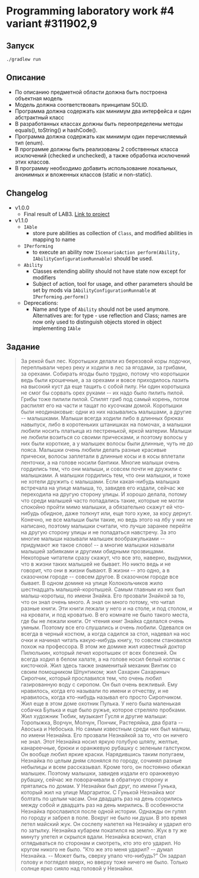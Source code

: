 # Programming laboratory work #4 variant #311902,9

## Запуск

```shell
./gradlew run
```

## Описание

- По описанию предметной области должна быть построена объектная модель
- Модель должна соответствовать принципам SOLID.
- Программа должна содержать как минимум два интерфейса и один абстрактный класс
- В разработанных классах должны быть переопределены методы equals(), toString() и hashCode().
- Программа должна содержать как минимум один перечисляемый тип (enum).
- В программе должны быть реализованы 2 собственных класса исключений (checked и unchecked), а также обработка исключений этих классов.
- В программу необходимо добавить использование локальных, анонимных и вложенных классов (static и non-static).

## Changelog
- v1.0.0
  - Final result of LAB3. [Link to project](https://github.com/BardinPetr/itmo-labs/tree/main/programming/year_1/lab_3)
- v1.1.0
  - `IAble`
    - store pure abilities as collection of `Class`, and modified abilities in mapping to name
  - `IPerforming`
    - to execute an ability now `IScenarioAction perform(Ability, IAbilityConfigurationRunnable)` should be used.
  - `Ability`
    - Classes extending ability should not have state now except for modifiers 
    - Subject of action, tool for usage, and other parameters should be set by mods via `IAbilityConfigurationRunnable` at `IPerforming.perform()`
  - Deprecations:
    - Name and type of `Ability` should not be used anymore. 
    Alternatives are: for type - use reflection and Class; names are now only used to distinguish objects stored in object implementing `IAble` 

## Задание

> За рекой был лес.
> Коротышки делали из березовой коры лодочки, переплывали через реку и ходили в лес за ягодами, за грибами, за орехами.
> Собирать ягоды было трудно, потому что коротышки ведь были крошечные, а за орехами и вовсе приходилось лазить на высокий куст да еще тащить с собой пилу.
> Ни один коротышка не смог бы сорвать орех руками -- их надо было пилить пилой.
> Грибы тоже пилили пилой.
> Спилят гриб под самый корень, потом распилят его на части и тащат по кусочкам домой.
> Коротышки были неодинаковые: одни из них назывались малышами, а другие -- малышками.
> Малыши всегда ходили либо в длинных брюках навыпуск, либо в коротеньких штанишках на помочах, а малышки любили носить платьица из пестренькой, яркой материи.
> Малыши не любили возиться со своими прическами, и поэтому волосы у них были короткие, а у малышек волосы были длинные, чуть не до пояса.
> Малышки очень любили делать разные красивые прически, волосы заплетали в длинные косы и в косы вплетали ленточки, а на голове носили бантики.
> Многие малыши очень гордились тем, что они малыши, и совсем почти не дружили с малышками.
> А малышки гордились тем, что они малышки, и тоже не хотели дружить с малышами.
> Если какая-нибудь малышка встречала на улице малыша, то, завидев его издали, сейчас же переходила на другую сторону улицы.
> И хорошо делала, потому что среди малышей часто попадались такие, которые не могли спокойно пройти мимо малышки, а обязательно скажут ей что-нибудь обидное, даже толкнут или, еще того хуже, за косу дернут.
> Конечно, не все малыши были такие, но ведь этого на лбу у них не написано, поэтому малышки считали, что лучше заранее перейти на другую сторону улицы и не попадаться навстречу.
> За это многие малыши называли малышек воображульками -- придумают же такое слово! -- а многие малышки называли малышей забияками и другими обидными прозвищами.
> Некоторые читатели сразу скажут, что все это, наверно, выдумки, что в жизни таких малышей не бывает.
> Но никто ведь и не говорит, что они в жизни бывают.
> В жизни -- это одно, а в сказочном городе -- совсем другое.
> В сказочном городе все бывает.
> В одном домике на улице Колокольчиков жило шестнадцать малышей-коротышей.
> Самым главным из них был малыш-коротыш, по имени Знайка.
> Его прозвали Знайкой за то, что он знал очень много.
> А знал он много потому, что читал разные книги.
> Эти книги лежали у него и на столе, и под столом, и на кровати, и под кроватью.
> В его комнате не было такого места, где бы не лежали книги.
> От чтения книг Знайка сделался очень умным.
> Поэтому все его слушались и очень любили.
> Одевался он всегда в черный костюм, а когда садился за стол, надевал на нос очки и начинал читать какую-нибудь книгу, то совсем становился похож на профессора.
> В этом же домике жил известный доктор Пилюлькин, который лечил коротышек от всех болезней.
> Он всегда ходил в белом халате, а на голове носил белый колпак с кисточкой.
> Жил здесь также знаменитый механик Винтик со своим помощником Шпунтиком; жил Сахарин Сахариныч Сиропчик, который прославился тем, что очень любил газированную воду с сиропом.
> Он был очень вежливый.
> Ему нравилось, когда его называли по имени и отчеству, и не нравилось, когда кто-нибудь называл его просто Сиропчиком.
> Жил еще в этом доме охотник Пулька.
> У него была маленькая собачка Булька и еще было ружье, которое стреляло пробками.
> Жил художник Тюбик, музыкант Гусля и другие малыши: Торопыжка, Ворчун, Молчун, Пончик, Растеряйка, два брата -- Авоська и Небоська.
> Но самым известным среди них был малыш, по имени Незнайка.
> Его прозвали Незнайкой за то, что он ничего не знал.
> Этот Незнайка носил яркую голубую шляпу, желтые, канареечные, брюки и оранжевую рубашку с зеленым галстуком.
> Он вообще любил яркие краски.
> Нарядившись таким попугаем, Незнайка по целым дням слонялся по городу, сочинял разные небылицы и всем рассказывал.
> Кроме того, он постоянно обижал малышек.
> Поэтому малышки, завидев издали его оранжевую рубашку, сейчас же поворачивали в обратную сторону и прятались по домам.
> У Незнайки был друг, по имени Гунька, который жил на улице Маргариток.
> С Гунькой Незнайка мог болтать по целым часам.
> Они двадцать раз на день ссорились между собой и двадцать раз на день мирились.
> В особенности Незнайка прославился после одной истории.
> Однажды он гулял по городу и забрел в поле.
> Вокруг не было ни души.
> В это время летел майский жук.
> Он сослепу налетел на Незнайку и ударил его по затылку.
> Незнайка кубарем покатился на землю.
> Жук в ту же минуту улетел и скрылся вдали.
> Незнайка вскочил, стал оглядываться по сторонам и смотреть, кто это его ударил.
> Но кругом никого не было.
> "Кто же это меня ударил? -- думал Незнайка.
> -- Может быть, сверху упало что-нибудь?" Он задрал голову и поглядел вверх, но вверху тоже ничего не было.
> Только солнце ярко сияло над головой у Незнайки.